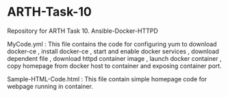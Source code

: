 # ARTH-Task-10
Repository for ARTH Task 10. Ansible-Docker-HTTPD

MyCode.yml : This file contains the code for configuring yum to download docker-ce , install docker-ce , start and enable docker services , download dependent file , download httpd container image , launch docker container , copy homepage from docker host to container and exposing container port.

Sample-HTML-Code.html : This file contain simple homepage code for webpage running in container.

